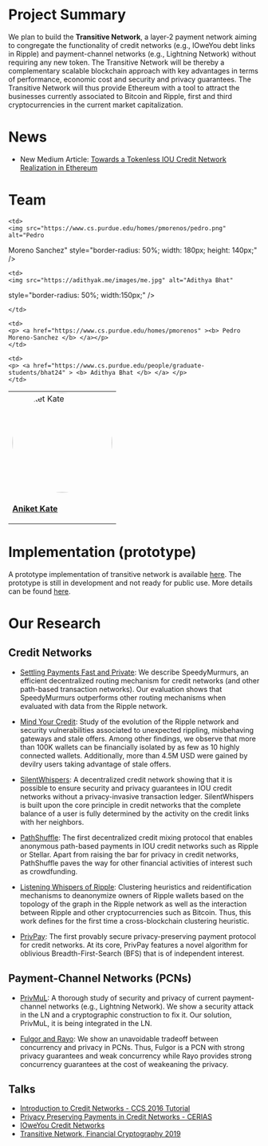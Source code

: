 # Project Summary
We plan to build the **Transitive Network**, a layer-2 payment network aiming to congregate the functionality of credit networks (e.g., IOweYou debt links in Ripple) and payment-channel networks (e.g., Lightning Network) without requiring any new token. The Transitive Network will be thereby a complementary scalable blockchain approach with key advantages in terms of performance, economic cost and security and privacy guarantees. The Transitive Network will thus provide Ethereum with a tool to attract the businesses currently associated to Bitcoin and Ripple, first and third cryptocurrencies in the current market capitalization.


# News

* New Medium Article: [Towards a Tokenless IOU Credit Network Realization in Ethereum](https://medium.com/@aniketkate/towards-a-tokenless-iou-credit-network-realization-in-ethereum-a512e11dcf5e)

# Team




<table>
<tr>
	<td>
	<img src="https://www.cs.purdue.edu/homes/akate/images/Aniket.jpg" alt="Aniket
  Kate" style="border-radius: 50%; width:200px"/>
	</td>
	
	<td>
	<img src="https://www.cs.purdue.edu/homes/pmorenos/pedro.png" alt="Pedro
  Moreno Sanchez" style="border-radius: 50%; width: 180px; height: 140px;" />
	</td>
	
	<td>
	<img src="https://adithyak.me/images/me.jpg" alt="Adithya Bhat"
  style="border-radius: 50%; width:150px;" />

	</td>

</tr>

<tr>
	<td>
	<p> <a href="https://www.cs.purdue.edu/homes/akate"><b> Aniket Kate </b> </a></p>
	</td>
	
	<td>
	<p> <a href="https://www.cs.purdue.edu/homes/pmorenos" ><b> Pedro Moreno-Sanchez </b> </a></p>
	</td>

	<td>
	<p> <a href="https://www.cs.purdue.edu/people/graduate-students/bhat24" > <b> Adithya Bhat </b> </a> </p>
	</td>

</tr>
</table>


# Implementation (prototype)

A prototype implementation of transitive network is available [here](https://github.com/pedrorechez/transitivenetwork). 
The prototype is still in development and not ready for public use.
More details can be found [here](./resources/implementation.md).



# Our Research

## Credit Networks
* [Settling Payments Fast and Private](https://arxiv.org/abs/1709.05748): We describe SpeedyMurmurs, an efficient decentralized routing mechanism for credit networks (and other path-based transaction networks). Our evaluation shows that SpeedyMurmurs outperforms other routing mechanisms when evaluated with data from the Ripple network.


* [Mind Your Credit](https://arxiv.org/abs/1706.02358): Study of the evolution of the Ripple network and security vulnerabilities associated to unexpected rippling, misbehaving gateways and stale offers. Among other findings, we observe that more than 100K wallets can be financially isolated by as few as 10 highly connected wallets. Additionally, more than 4.5M USD were gained by devilry users taking advantage of stale offers. 
 
* [SilentWhispers](http://crypsys.mmci.uni-saarland.de/projects/DecentralizedPrivPay/draft-paper.pdf): A decentralized credit network showing that it is possible to ensure security and privacy guarantees in IOU credit networks without a privacy-invasive transaction ledger. SilentWhispers is built upon the core principle in credit networks that the complete balance of a user is fully determined by the activity on the credit links with her neighbors. 

* [PathShuffle](https://www.cs.purdue.edu/homes/pmorenos/public/pathshuffle.pdf): The first decentralized credit mixing protocol that enables anonymous path-based payments in IOU credit networks such as Ripple or Stellar. Apart from raising the bar for privacy in credit networks, PathShuffle paves the way for other financial activities of interest such as crowdfunding.


* [Listening Whispers of Ripple](http://crypsys.mmci.uni-saarland.de/projects/LinkingWallets/paper.pdf): Clustering heuristics and reidentification mechanisms to deanonymize owners of Ripple wallets based on the topology of the graph in the Ripple network as well as the interaction between Ripple and other cryptocurrencies such as Bitcoin. Thus, this work defines for the first time a cross-blockchain clustering heuristic.

* [PrivPay](http://crypsys.mmci.uni-saarland.de/projects/PrivPay/privpay.pdf): The first provably secure privacy-preserving payment protocol for credit networks. At its core, PrivPay features a novel algorithm for oblivious Breadth-First-Search (BFS) that is of independent interest. 

## Payment-Channel Networks (PCNs)

* [PrivMuL](https://eprint.iacr.org/2018/472.pdf): A thorough study of security and privacy of current payment-channel networks (e.g., Lightning Network). We show a security attack in the LN and a cryptographic construction to fix it. Our solution, PrivMuL, it is being integrated in the LN. 

* [Fulgor and Rayo](https://eprint.iacr.org/2017/820): We show an unavoidable tradeoff between concurrency and privacy in PCNs. Thus, Fulgor is a PCN with strong privacy guarantees and weak concurrency while Rayo provides strong concurrency guarantees at the cost of weakeaning the privacy.

## Talks

* [Introduction to Credit Networks - CCS 2016 Tutorial](https://www.youtube.com/watch?v=MFbrGvWj8V0)
* [Privacy Preserving Payments in Credit Networks - CERIAS](https://www.youtube.com/watch?v=GIOOdEU_vXA)
* [IOweYou Credit Networks](https://www.youtube.com/watch?v=-u49hYZ2IQs)
* [Transitive Network, Financial Cryptography 2019](docs/TransitiveNetworkFC19.pdf)

